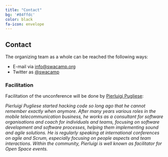 ```yaml
---
title: "Contact"
bg: '#84ffdc'
color: black
fa-icon: envelope
---
```


## Contact

The organizing team as a whole can be reached the following ways:

* E-mail via <info@swacamp.org>
* Twitter as [@swacamp](https://twitter.com/swacamp)

### Facilitation

Facilitation of the unconference will be done by [Pierluigi Pugliese](http://connexxo.com/ueber-uns/pierluigi-pugliese-geschaeftsfuehrer/):

*Pierluigi Pugliese started hacking code so long ago that he cannot remember exactly when anymore.
After many years various roles in the mobile telecommunication business,
he works as a consultant for software organisations and coach for individuals and teams,
focusing on software development and software processes, helping them implementing sound
and agile solutions. He is regularly speaking at international conferences on agile and Scrum,
especially focusing on people aspects and team interactions. Within the community,
Pierluigi is well known as facilitator for Open Space events.*
